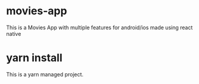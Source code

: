 # movies-app

This is a Movies App with multiple features for android/ios made using react native

# yarn install

This is a yarn managed project.

